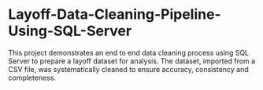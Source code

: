 # Layoff-Data-Cleaning-Pipeline-Using-SQL-Server
This project demonstrates an end to end data cleaning process using SQL Server to prepare a layoff dataset for analysis. The dataset, imported from a CSV file, was systematically cleaned to ensure accuracy, consistency and completeness.
